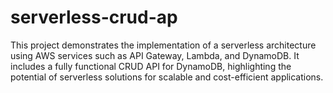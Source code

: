 # serverless-crud-ap
This project demonstrates the implementation of a serverless architecture using AWS services such as API Gateway, Lambda, and DynamoDB. It includes a fully functional CRUD API for DynamoDB, highlighting the potential of serverless solutions for scalable and cost-efficient applications.
